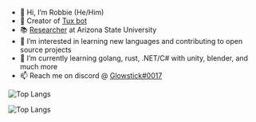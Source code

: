 - 👋 Hi, I’m Robbie (He/Him)
- 🐧 Creator of [Tux bot](https://tuxthebot.dev)
- 📚 [Researcher](https://search.asu.edu/profile/3115118) at Arizona State University
- 👀 I’m interested in learning new languages and contributing to open source projects
- 🌱 I’m currently learning golang, rust, .NET/C# with unity, blender, and much more
- 📫 Reach me on discord @ [Glowstick#0017](https://discord.com/invite/4rtjKrg)

![Top Langs](https://github-readme-stats.vercel.app/api?username=Glowstick0017&show_icons=true&theme=synthwave)

![Top Langs](https://github-readme-stats.vercel.app/api/top-langs/?username=Glowstick0017&theme=synthwave)
<!---
Glowstick0017/Glowstick0017 is a ✨ special ✨ repository because its `README.md` (this file) appears on your GitHub profile.
You can click the Preview link to take a look at your changes.
--->

<!--- 🩺 Back-end Technology Development Intern at UnitedHealth Group // Optum--->
